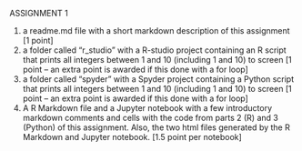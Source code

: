 
ASSIGNMENT 1

1. a readme.md file with a short markdown description of this assignment [1 point]
2. a folder called “r_studio” with a R-studio project containing an R script that 
prints all integers between 1 and 10 (including 1 and 10) to screen [1 point – an 
extra point is awarded if this done with a for loop]
3. a folder called “spyder” with a Spyder project containing a Python script that 
prints all integers between 1 and 10 (including 1 and 10) to screen [1 point – an 
extra point is awarded if this done with a for loop]
4. A R Markdown file and a Jupyter notebook with a few introductory markdown 
comments and cells with the code from parts 2 (R) and 3 (Python) of this 
assignment. Also, the two html files generated by the R Markdown and Jupyter
notebook. [1.5 point per notebook]
